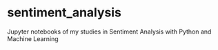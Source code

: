 # sentiment_analysis
Jupyter notebooks of my studies in Sentiment Analysis with Python and Machine Learning
